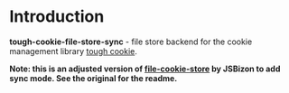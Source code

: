 # Introduction

**tough-cookie-file-store-sync** - file store backend for the cookie management library [tough cookie](https://github.com/goinstant/tough-cookie "tough cookie").

**Note: this is an adjusted version of [file-cookie-store](https://github.com/JSBizon/file-cookie-store) by JSBizon to add sync mode. See the original for the readme.**
